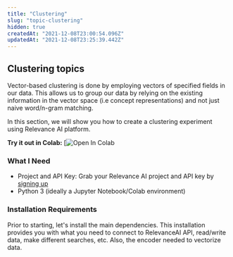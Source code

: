 ```yaml
---
title: "Clustering"
slug: "topic-clustering"
hidden: true
createdAt: "2021-12-08T23:00:54.096Z"
updatedAt: "2021-12-08T23:25:39.442Z"
---
```

## Clustering topics
Vector-based clustering is done by employing vectors of specified fields in our data. This allows us to group our data by relying on the existing information in the vector space (i.e concept representations) and not just naive word/n-gram matching.

In this section, we will show you how to create a clustering experiment using Relevance AI platform.

**Try it out in Colab:** [![Open In Colab](https://colab.research.google.com/???)

### What I Need
* Project and API Key: Grab your Relevance AI project and API key by [signing up](https://cloud.relevance.ai/ )
* Python 3 (ideally a Jupyter Notebook/Colab environment)

### Installation Requirements

Prior to starting, let's install the main dependencies. This installation provides you with what you need to connect to RelevanceAI API, read/write data, make different searches, etc. Also, the encoder needed to vectorize data.
